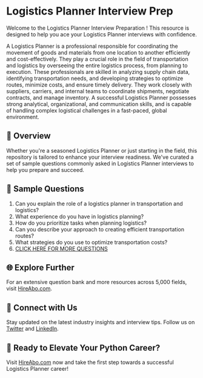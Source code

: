 # Logistics Planner Interview Prep

Welcome to the Logistics Planner Interview Preparation ! This resource is designed to help you ace your Logistics Planner interviews with confidence.

A Logistics Planner is a professional responsible for coordinating the movement of goods and materials from one location to another efficiently and cost-effectively. They play a crucial role in the field of transportation and logistics by overseeing the entire logistics process, from planning to execution. These professionals are skilled in analyzing supply chain data, identifying transportation needs, and developing strategies to optimize routes, minimize costs, and ensure timely delivery. They work closely with suppliers, carriers, and internal teams to coordinate shipments, negotiate contracts, and manage inventory. A successful Logistics Planner possesses strong analytical, organizational, and communication skills, and is capable of handling complex logistical challenges in a fast-paced, global environment.

## 🚀 Overview

Whether you're a seasoned Logistics Planner or just starting in the field, this repository is tailored to enhance your interview readiness. We've curated a set of sample questions commonly asked in Logistics Planner interviews to help you prepare and succeed.

## 📝 Sample Questions

1. Can you explain the role of a logistics planner in transportation and logistics?
2. What experience do you have in logistics planning?
3. How do you prioritize tasks when planning logistics?
4. Can you describe your approach to creating efficient transportation routes?
5. What strategies do you use to optimize transportation costs?
6. [CLICK HERE FOR MORE QUESTIONS](https://hireabo.com/job/23_2_5/Logistics%20Planner)

## 🌐 Explore Further

For an extensive question bank and more resources across 5,000 fields, visit [HireAbo.com](https://www.hireabo.com).

## 📱 Connect with Us

Stay updated on the latest industry insights and interview tips. Follow us on [Twitter](https://twitter.com/hireabo) and [LinkedIn](https://www.linkedin.com/in/hire-abo-3609972a8/).

## 🚀 Ready to Elevate Your Python Career?

Visit [HireAbo.com](https://www.hireabo.com) now and take the first step towards a successful Logistics Planner career!